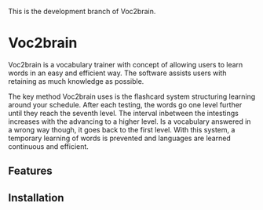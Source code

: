 This is the development branch of Voc2brain.

# Voc2brain
Voc2brain is a vocabulary trainer with concept of allowing users to learn words in an easy and efficient way. The software assists users with retaining as much knowledge as possible.

The key method Voc2brain uses is the flashcard system structuring learning around your
schedule. After each testing, the words go one level further until they reach the seventh level. The interval inbetween the intestings increases with the advancing to a higher level. Is a vocabulary answered in a wrong way though, it goes back to the first level. With this system, a temporary learning of words is prevented and languages are learned continuous and efficient.

## Features

## Installation

